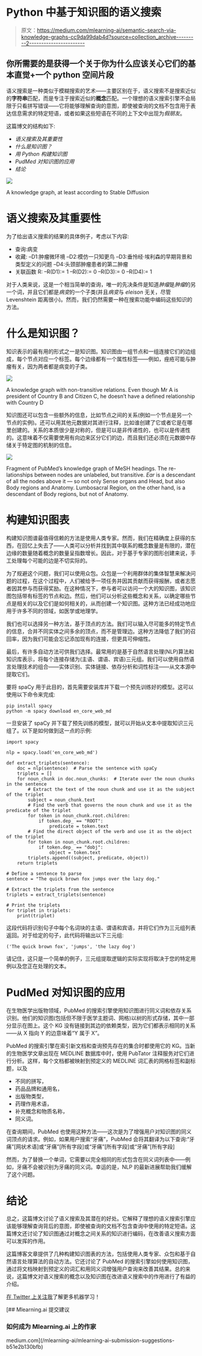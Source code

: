 # Python 中基于知识图的语义搜索

> 原文：<https://medium.com/mlearning-ai/semantic-search-via-knowledge-graphs-cc9da99dab4d?source=collection_archive---------2----------------------->

## 你所需要的是获得一个关于你为什么应该关心它们的基本直觉+一个 python 空间片段

语义搜索是一种类似于模糊搜索的艺术——主要区别在于，语义搜索不是搜索近似的**字符串**匹配，而是专注于搜索近似的**概念**匹配。一个理想的语义搜索引擎不会局限于只看拼写错误——它将能够理解查询的意图，即使被查询的文档不包含用于表达信息需求的特定短语，或者如果这些短语在不同的上下文中出现为*假朋友*。

这篇博文的结构如下:

*   *语义搜索及其重要性*
*   *什么是知识图？*
*   *用 Python 构建知识图*
*   *PudMed 对知识图的应用*
*   *结论*

![](img/8a15848ca33eb828eba9354a06f9d205.png)

A knowledge graph, at least according to Stable Diffusion

# 语义搜索及其重要性

为了给出语义搜索的结果的具体例子，考虑以下内容:

*   查询:病变
*   收藏:
    –D1:肿瘤微环境
    –D2:模仿一只知更鸟
    –D3:垂怜经·埃利森的早期背景和类型定义的问题
    –D4:头颈部肿瘤患者的第二肿瘤
*   关联函数 R:
    –R(D1):= 1
    –R(D2):= 0
    –R(D3):= 0
    –R(D4):= 1

对于人类来说，这是一个相当简单的查询，唯一的先决条件是知道*肿瘤*是*肿瘤*的另一个词，并且它们都是*病变*的一个子类(并且*病变*与 *eleison* 无关，尽管 Levenshtein 距离很小)。然而，我们仍然需要一种在搜索功能中编码这些知识的方法。

# 什么是知识图？

知识表示的最有用的形式之一是知识图。知识图由一组节点和一组连接它们的边组成，每个节点对应一个标签。每个边缘都有一个属性标签——例如，痤疮可能与肿瘤有关，因为两者都是病变的子类。

![](img/05f7c49e97eaaeb52798dd1a4df25971.png)

A knowledge graph with non-transitive relations. Even though Mr A
is president of Country B and Citizen C, he doesn’t have a defined relationship with
Country D

知识图还可以包含一些额外的信息，比如节点之间的关系(例如一个节点是另一个节点的实例)。还可以用其他元数据对其进行注释，比如谁创建了它或者它是在哪里创建的。关系的本质很少是对称的，但是可以是非传递性的，也可以是传递性的。这意味着不仅需要使用有向边来区分它们的边，而且我们还必须在元数据中存储关于特定图的机制的信息。

![](img/0658be2e69b1cd740d72ff175f741b59.png)

Fragment of PubMed’s knowledge graph of MeSH headings. The re-
lationships between nodes are unlabeled, but transitive. *Ear* is a descendant of all
the nodes above it — so not only Sense organs and Head, but also Body regions and
Anatomy. Lumbosacral Region, on the other hand, is a descendant of Body regions, but
not of Anatomy.

# 构建知识图表

构建知识图谱最值得信赖的方法是使用人类专家。然而，我们在精确度上获得的东西，在回忆上失去了——人类可以分析并找到其中联系的概念数量是有限的，潜在边缘的数量随着概念的数量呈指数增长。因此，对于基于专家的图形创建来说，手工处理每个可能的边是不切实际的。

为了规避这个问题，我们可以使用众包。众包是一个利用群体的集体智慧来解决问题的过程，在这个过程中，人们被给予一项任务并因其贡献而获得报酬，或者志愿者因其参与而获得奖励。在这种情况下，参与者可以访问一个大的知识图，该知识图包括带有标签的节点和边。然后，他们可以分析这些概念和关系，以确定哪些节点是相关的以及它们是如何相关的，从而创建一个知识图。这种方法已经成功地应用于许多不同的领域，如医学或地理学。

我们也可以选择另一种方法，基于顶点的方法。我们可以输入尽可能多的特定节点的信息，合并不同实体之间多余的顶点，而不是管理边。这种方法降低了我们的召回率，因为我们可能会忘记添加现有的连接，但更具可伸缩性。

最后，有许多自动方法可供我们选择。最常用的是基于自然语言处理(NLP)算法和知识库表示，将每个连接存储为(主语、谓语、宾语)三元组。我们可以使用自然语言处理技术的组合——实体识别、实体链接、依存分析和词性标注——从文本源中提取它们。

要将 spaCy 用于此目的，首先需要安装库并下载一个预先训练好的模型。这可以使用以下命令来完成:

```
pip install spacy
python -m spacy download en_core_web_md
```

一旦安装了 spaCy 并下载了预先训练的模型，就可以开始从文本中提取知识三元组了。以下是如何做到这一点的示例:

```
import spacy
```

```
nlp = spacy.load('en_core_web_md')

def extract_triplets(sentence):
    doc = nlp(sentence)  # Parse the sentence with spaCy
    triplets = []
    for noun_chunk in doc.noun_chunks:  # Iterate over the noun chunks in the sentence
        # Extract the text of the noun chunk and use it as the subject of the triplet
        subject = noun_chunk.text
        # Find the verb that governs the noun chunk and use it as the predicate of the triplet
        for token in noun_chunk.root.children:
            if token.dep_ == "ROOT":
                predicate = token.text
        # Find the direct object of the verb and use it as the object of the triplet
        for token in noun_chunk.root.children:
            if token.dep_ == "dobj":
                object = token.text
        triplets.append((subject, predicate, object))
    return triplets

# Define a sentence to parse
sentence = "The quick brown fox jumps over the lazy dog."

# Extract the triplets from the sentence
triplets = extract_triplets(sentence)

# Print the triplets
for triplet in triplets:
    print(triplet)
```

这段代码将识别句子中每个名词块的主语、谓语和宾语，并将它们作为三元组列表返回。对于给定的句子，此代码将输出以下三元组:

```
('The quick brown fox', 'jumps', 'the lazy dog')
```

请记住，这只是一个简单的例子，三元组提取逻辑的实际实现将取决于您的特定用例以及您正在处理的文本。

# PudMed 对知识图的应用

在生物医学出版物领域，PubMed 的搜索引擎使用知识图进行同义词和依存关系识别。他们的知识图(包括但不限于医学主题词、网格)以树的形式存储，其中一部分显示在图上。这个 KG 没有链接到其边的依赖类型，因为它们都表示相同的关系——从 X 指向 Y 的边意味着“Y 属于 X”。

PubMed 的搜索引擎在索引新文档和查询预先存在的集合时都使用它的 KG。当新的生物医学文章出现在 MEDLINE 数据库中时，使用 PubTator 注释服务对它们进行分析。这样，每个文档都被映射到预定义的 MEDLINE 词汇表的网格标签和副标题，以及

*   不同的拼写，
*   药品品牌和通用名，
*   出版物类型，
*   药理作用术语，
*   补充概念和物质名称，
*   同义词。

在查询期间，PubMed 也使用这种方法——这次是为了增强用户对知识图的同义词顶点的请求。例如，如果用户搜索“牙痛”，PubMed 会将其翻译为以下查询:“牙痛”[网状术语]或“牙痛”[所有字段]或“牙痛”[所有字段]或“牙痛”[所有字段]

然而，为了替换一个单词，它需要以完全相同的形式包含在同义词列表中——例如，牙痛不会被识别为牙痛的同义词。幸运的是，NLP 的最新进展帮助我们缓解了这个问题。

# 结论

总之，这篇博文讨论了语义搜索及其潜在的好处。它解释了理想的语义搜索引擎应该能够理解查询背后的意图，即使被查询的文档不包含查询中使用的特定短语。这篇博文还讨论了知识图通过对概念之间关系的知识进行编码，在改善语义搜索方面可以发挥的作用。

这篇博客文章提供了几种构建知识图表的方法，包括使用人类专家、众包和基于自然语言处理算法的自动方法。它还讨论了 PubMed 的搜索引擎如何使用知识图，通过将文档映射到预定义的词汇和用同义词增强用户查询来改善其结果。总的来说，这篇博文对语义搜索的概念以及知识图在改进语义搜索中的作用进行了有益的介绍。

[在 Twitter 上关注我](http://twitter.com/wwydmanski)了解更多机器学习！

[](/mlearning-ai/mlearning-ai-submission-suggestions-b51e2b130bfb) [## Mlearning.ai 提交建议

### 如何成为 Mlearning.ai 上的作家

medium.com](/mlearning-ai/mlearning-ai-submission-suggestions-b51e2b130bfb)
